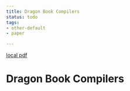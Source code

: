 ```yaml
---
title: Dragon Book Compilers
status: todo
tags:
- other-default
- paper

---
```


[local pdf](../../../pdfs/Dragon%20Book%20Compilers-en-2nd.pdf)

# Dragon Book Compilers
